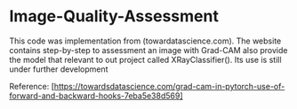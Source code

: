 # Image-Quality-Assessment

This code was implementation from (towardatascience.com). The website contains step-by-step to assessment an image with Grad-CAM also provide the model that relevant to out project called XRayClassifier(). Its use is still under further development

Reference: [https://towardsdatascience.com/grad-cam-in-pytorch-use-of-forward-and-backward-hooks-7eba5e38d569]

